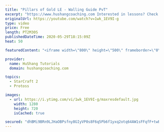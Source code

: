 ```yaml
---
title: "Pillars of Gold LE - Walling Guide PvT"
excerpt: "https://www.hushangcoaching.com Interested in lessons? Check out the website for more information ------------------------------------------------------------------------------------------------------- Want to support HuShang Tutorials directly? Patreon is a website where you can contribute a monthly"
originalUrl: https://youtube.com/watch?v=1wk_1EV9I-g
type: video
price: Free
length: PT2M30S
publishedDateTime: 2020-05-29T18:15:09Z
heat: 50

featuredContent: "<iframe width=\"800\" height=\"500\" frameborder=\"0\" src=\"https://www.youtube.com/embed/1wk_1EV9I-g\" allow=\"accelerometer; autoplay; encrypted-media; gyroscope; picture-in-picture\" allowfullscreen></iframe>"

provider:
  name: HuShang Tutorials
  domain: hushangcoaching.com

topics:
  - StarCraft 2
  - Protoss

images:
  - url: https://i.ytimg.com/vi/1wk_1EV9I-g/maxresdefault.jpg
    width: 1280
    height: 720
    isCached: true

secured: "dhBMi9BRn9LJHaOBPsfny8GIyVP0s8F6q5Pb6f1yxq2otq64AW1sFFqfF+twBp5UMLYLhcg0Q2kQqyPi39sGppkSggeV6RTMeQVL+XDMTTmEK0wm028fUYNoUk1NwRgeEpXbmZqtKGKpPktZTLwYYsdgDyZykqfOnRQIMDtWTTol/8/WlDcFoy64C8Ob9TYdGbjJOVdvi0p+CYvpn7nDl/nf/byOcDO9RjxashiUPyEXmirhN7cqfTyvIa4sPLtDrt36DzwthA+bThE2ShxuphtE46P8+CEDOPKLiyfm+/D0Eg3BHap6K0WtlshlLJ5XNA+LeNsmIfSROMMEPP6A3yT9OCImNZXTDX9qOOYZ+FR6oDDngI7IdE2K6pyXgplBa0kJhSalC7OuwSQEGfnDgvYoDHaLLgLRSAMMl7YSMf4=;DRovwsPFhAtpzx9xNjPyPw=="
---
```


